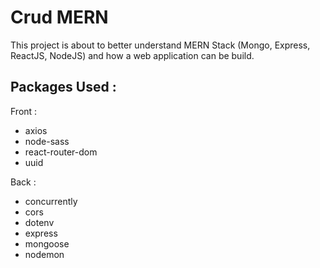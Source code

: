 # Crud MERN

This project is about to better understand MERN Stack (Mongo, Express, ReactJS, NodeJS) and how a web application can be build.

## Packages Used :
Front :
- axios
- node-sass 
- react-router-dom
- uuid

Back :
- concurrently
- cors
- dotenv
- express
- mongoose
- nodemon

